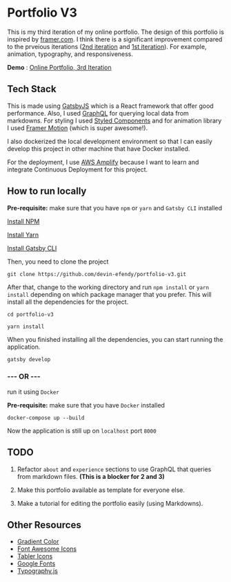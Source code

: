 # Portfolio V3

This is my third iteration of my online portfolio. The design of this portfolio is inspired by [framer.com](framer.com). I think there is a significant improvement compared to the prveious iterations ([2nd iteration](https://devin-efendy.github.io/portfolio-v2/) and [1st iteration](https://devin-efendy.github.io/portfolio-v1/)). For example, animation, typography, and responsiveness.
<br/>

**Demo** : [Online Portfolio, 3rd Iteration](https://www.devinsefendy.com)

## **Tech Stack**

This is made using [GatsbyJS](https://www.gatsbyjs.com) which is a React framework that offer good performance. Also, I used [GraphQL](https://graphql.org) for querying local data from markdowns. For styling I used [Styled Components](https://styled-components.com) and for animation library I used [Framer Motion](https://www.framer.com/api/motion/) (which is super awesome!).

I also dockerized the local development environment so that I can easily develop this project in other machine that have Docker installed.

For the deployment, I use [AWS Amplify](https://aws.amazon.com/amplify/) because I want to learn and integrate Continuous Deployment for this project.

## **How to run locally**

**Pre-requisite:** make sure that you have `npm` or `yarn` and  `Gatsby CLI` installed

[Install NPM](https://nodejs.org/en/)

[Install Yarn](https://classic.yarnpkg.com/en/docs/install/#mac-stable)

[Install Gatsby CLI](https://www.npmjs.com/package/gatsby-cli)

Then, you need to clone the project

```shell
git clone https://github.com/devin-efendy/portfolio-v3.git
```

After that, change to the working directory and run `npm install` or `yarn install` depending on which package manager
that you prefer. This will install all the dependencies for the project.

```shell
cd portfolio-v3

yarn install
```

When you finished installing all the dependencies, you can start running the application.
```shell
gatsby develop
```

### **--- OR ---**
run it using `Docker`

**Pre-requisite:** make sure that you have `Docker` installed

```shell
docker-compose up --build
```

Now the application is still up on `localhost` port `8000`

## **TODO**

1. Refactor `about` and `experience` sections to use GraphQL that queries from markdown files. **(This is a blocker for 2 and 3)**

2. Make this portfolio available as template for everyone else.

3. Make a tutorial for editing the portfolio easily (using Markdowns).

## **Other Resources**

- [Gradient Color](https://webkul.github.io/coolhue/)
- [Font Awesome Icons](https://fontawesome.com/icons?d=gallery)
- [Tabler Icons](https://tablericons.com/)
- [Google Fonts](https://fonts.google.com/)
- [Typography.js](https://kyleamathews.github.io/typography.js/)